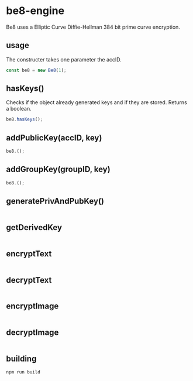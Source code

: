 # be8-engine
Be8 uses a Elliptic Curve Diffie-Hellman 384 bit prime curve encryption. 

## usage
The constructer takes one parameter the accID. 

```javascript
const be8 = new Be8(1);
```

## hasKeys()

Checks if the object already generated keys and if they are stored.
Returns a boolean.

```javascript
be8.hasKeys();
```

## addPublicKey(accID, key)

```javascript
be8.();
```

## addGroupKey(groupID, key)

```javascript
be8.();
```

## generatePrivAndPubKey()

```javascript
```

## getDerivedKey

```javascript
```

## encryptText
 
```javascript
```

## decryptText

```javascript
```

## encryptImage

```javascript
```

## decryptImage

```javascript
```

## building

```bash
npm run build
```